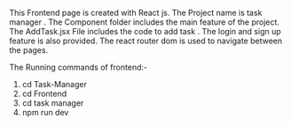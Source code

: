 This Frontend page is created with React js.
The Project name is task manager .
The Component folder includes the main feature of the project.
The AddTask.jsx File includes the code to add task .
The login and sign up feature is also provided.
The react router dom is used to navigate between the pages.

The Running commands of frontend:-

1) cd Task-Manager
2) cd Frontend
3) cd task manager
4) npm run dev